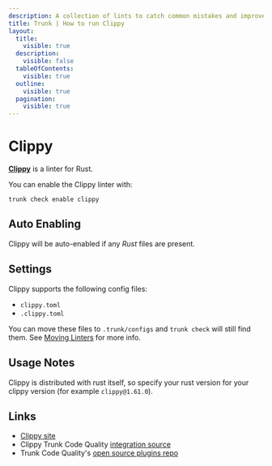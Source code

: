 ```yaml
---
description: A collection of lints to catch common mistakes and improve your Rust code.
title: Trunk | How to run Clippy
layout:
  title:
    visible: true
  description:
    visible: false
  tableOfContents:
    visible: true
  outline:
    visible: true
  pagination:
    visible: true
---
```


# Clippy

[**Clippy**](https://doc.rust-lang.org/clippy/) is a linter for Rust.

You can enable the Clippy linter with:

```shell
trunk check enable clippy
```

## Auto Enabling

Clippy will be auto-enabled if any *Rust* files are present.

## Settings

Clippy supports the following config files:
* `clippy.toml`
* `.clippy.toml`

You can move these files to `.trunk/configs` and `trunk check` will still find them. See [Moving Linters](../configure-linters#moving-linters) for more info.


## Usage Notes

Clippy is distributed with rust itself, so specify your rust version for your clippy version (for example `clippy@1.61.0`).





## Links

- [Clippy site](https://doc.rust-lang.org/clippy/)
- Clippy Trunk Code Quality [integration source](https://github.com/trunk-io/plugins/tree/main/linters/clippy)
- Trunk Code Quality's [open source plugins repo](https://github.com/trunk-io/plugins/tree/main)
